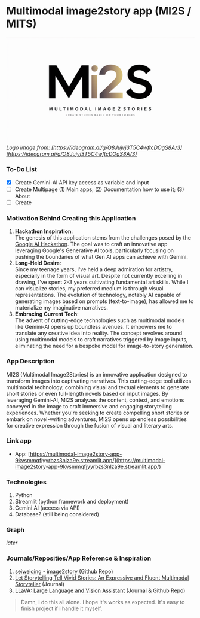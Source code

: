 # Multimodal image2story app (MI2S / MITS)
![MI2S Logo](https://github.com/Kingki19/Multimodal-image2story-app/blob/main/images/MI2S%20logo.png)  
*Logo image from: [https://ideogram.ai/g/O8Jujvj3T5C4wftcDOgS8A/3](https://ideogram.ai/g/O8Jujvj3T5C4wftcDOgS8A/3)*

### To-Do List
- [x] Create Gemini-AI API key access as variable and input
- [ ] Create Multipage (1) Main apps; (2) Documentation how to use it; (3) About
- [ ] Create 

### Motivation Behind Creating this Application
1. **Hackathon Inspiration**:  
The genesis of this application stems from the challenges posed by the [Google AI Hackathon](https://googleai.devpost.com/). The goal was to craft an innovative app leveraging Google's Generative AI tools, particularly focusing on pushing the boundaries of what Gen AI apps can achieve with Gemini.
2. **Long-Held Desire**:  
Since my teenage years, I've held a deep admiration for artistry, especially in the form of visual art. Despite not currently excelling in drawing, I've spent 2-3 years cultivating fundamental art skills. While I can visualize stories, my preferred medium is through visual representations. The evolution of technology, notably AI capable of generating images based on prompts (text-to-image), has allowed me to materialize my imaginative narratives.
3. **Embracing Current Tech**:  
The advent of cutting-edge technologies such as multimodal models like Gemini-AI opens up boundless avenues. It empowers me to translate any creative idea into reality. The concept revolves around using multimodal models to craft narratives triggered by image inputs, eliminating the need for a bespoke model for image-to-story generation.


### App Description
MI2S (Multimodal Image2Stories) is an innovative application designed to transform images into captivating narratives. This cutting-edge tool utilizes multimodal technology, combining visual and textual elements to generate short stories or even full-length novels based on input images. By leveraging Gemini-AI, MI2S analyzes the content, context, and emotions conveyed in the image to craft immersive and engaging storytelling experiences. Whether you're seeking to create compelling short stories or embark on novel-writing adventures, MI2S opens up endless possibilities for creative expression through the fusion of visual and literary arts.

### Link app
- App: [https://multimodal-image2story-app-9kvsmmqfjyyrbzs3nlza9e.streamlit.app/](https://multimodal-image2story-app-9kvsmmqfjyyrbzs3nlza9e.streamlit.app/)

### Technologies
1. Python
2. Streamlit (python framework and deployment)
3. Gemini AI (access via API)
4. Database? (still being considered)

### Graph
*later*

### Journals/Reposities/App Reference & Inspiration
1. [seiweiqing - image2story](https://github.com/seaweiqing/image2story) (Github Repo)
2. [Let Storytelling Tell Vivid Stories: An Expressive and Fluent Multimodal Storyteller](https://arxiv.org/html/2403.07301v1) (Journal)
3. [LLaVA: Large Language and Vision Assistant](https://llava-vl.github.io/) (Journal & Github Repo)

> Damn, i do this all alone. I hope it's works as expected. It's easy to finish project if i handle it myself.
